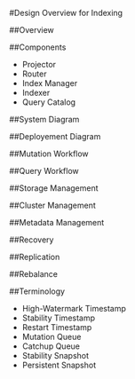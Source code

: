 #Design Overview for Indexing


##Overview



##Components


- Projector
- Router
- Index Manager
- Indexer
- Query Catalog


##System Diagram

##Deployement Diagram

##Mutation Workflow


##Query Workflow


##Storage Management


##Cluster Management


##Metadata Management


##Recovery


##Replication


##Rebalance


##Terminology

- High-Watermark Timestamp
- Stability Timestamp
- Restart Timestamp
- Mutation Queue
- Catchup Queue
- Stability Snapshot
- Persistent Snapshot
